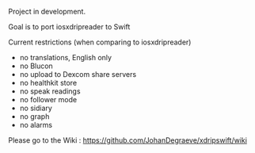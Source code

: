 Project in development.

Goal is to port iosxdripreader to Swift

Current restrictions (when comparing to iosxdripreader)
- no translations, English only
- no Blucon
- no upload to Dexcom share servers
- no healthkit store
- no speak readings
- no follower mode
- no sidiary
- no graph
- no alarms

Please go to the Wiki : https://github.com/JohanDegraeve/xdripswift/wiki
